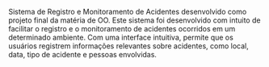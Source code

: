 Sistema de Registro e Monitoramento de Acidentes desenvolvido como projeto final da matéria de OO. Este sistema foi desenvolvido com intuito de facilitar o registro e o monitoramento de acidentes ocorridos em um determinado ambiente. Com uma interface intuitiva, permite que os usuários registrem informações relevantes sobre acidentes, como local, data, tipo de acidente e pessoas envolvidas. 
